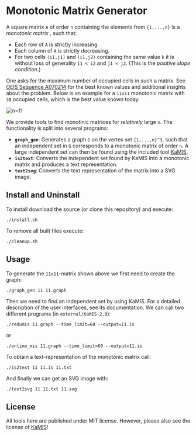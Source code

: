 # Monotonic Matrix Generator

A square matrix `A` of order `n` containing the elements from `{1,...,n}` is a *monotonic matrix* , such that:
* Each row of `A` is strictly increasing.
* Each column of `A` is strictly decreasing.
* For two cells `(i1,j1)` and `(i1,j2)` containing the same value `k` it is without loss of generality `i1 < i2` and `j1 < j2`. (This is the *positive slope condition*.)

One asks for the maximum number of occupied cells in such a matrix.
See [OEIS Sequence A070214](https://oeis.org/A070214) for the best known values and additional insights about the problem.
Below is an example for a `11x11` monotonic matrix with `38` occupied cells, which is the best value known today.

![n=11](https://pjungeblut.github.io/monotonic_matrices/images/monotonic_matrix_11.svg "Example of a monotonic matrix of order 11.")

We provide tools to find monotinic matrices for *relatively* large `n`.
The functionality is split into several programs:
* **`graph_gen`**: Generates a graph `G` on the vertex set `{1,...,n}^3`, such that an independent set in `G` corresponds to a monotonic matrix of order `n`. A large independent set can then be found using the included tool [KaMIS](https://karlsruhemis.github.io/).
* **`is2text`**: Converts the independent set found by KaMIS into a monotonic matrix and produces a text representation.
* **`text2svg`**: Converts the text representation of the matrix into a SVG image.

## Install and Uninstall

To install download the source (or clone this repository) and execute:
```
./install.sh
```
To remove all built files execute:
```
./cleanup.sh
```

## Usage
To generate the `11x11`-matrix shown above we first need to create the graph:
```
./graph_gen 11 11.graph
```
Then we need to find an independent set by using KaMIS.
For a detailed description of the user interfaces, see its documentation.
We can call two different programs (in `external/KaMIS-2.0`):
```
./redumis 11.graph --time_limit=60 --output=11.is
```
or
```
./online_mis 11.graph --time_limit=60 --output=11.is
```
To obtain a text-representation of the monotonic matrix call:
```
./is2text 11 11.is 11.txt
```
And finally we can get an SVG image with:
```
./text2svg 11 11.txt 11.svg
```

## License
All tools here are published under MIT license. However, please also see the license of [KaMIS](https://github.com/KarlsruheMIS/KaMIS#License)!

